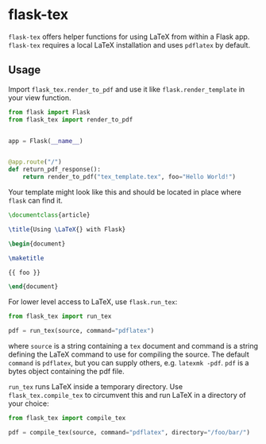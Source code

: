 # flask-tex

`flask-tex` offers helper functions for using LaTeX from within a Flask
app. `flask-tex` requires a local LaTeX installation and uses `pdflatex`
by default.

## Usage

Import `flask_tex.render_to_pdf` and use it like `flask.render_template`
in your view function.

```python
from flask import Flask
from flask_tex import render_to_pdf


app = Flask(__name__)


@app.route("/")
def return_pdf_response():
    return render_to_pdf("tex_template.tex", foo="Hello World!")
```

Your template might look like this and should be located in place where `flask`
can find it.

```tex
\documentclass{article}

\title{Using \LaTeX{} with Flask}

\begin{document}

\maketitle

{{ foo }}

\end{document}
```

For lower level access to LaTeX, use `flask.run_tex`:

```python
from flask_tex import run_tex

pdf = run_tex(source, command="pdflatex")
```

where `source` is a string containing a `tex` document and command is a string defining
the LaTeX command to use for compiling the source. The default `command` is `pdflatex`, but
you can supply others, e.g. `latexmk -pdf`. `pdf` is a bytes object containing the pdf file.

`run_tex` runs LaTeX inside a temporary directory. Use `flask_tex.compile_tex`
to circumvent this and run LaTeX in a directory of your choice:

```python
from flask_tex import compile_tex

pdf = compile_tex(source, command="pdflatex", directory="/foo/bar/")
```
